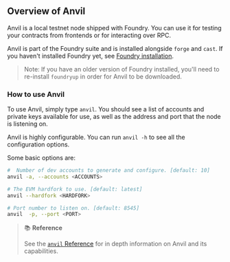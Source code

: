 ## Overview of Anvil

Anvil is a local testnet node shipped with Foundry. You can use it for testing your contracts from frontends or for interacting over RPC.

Anvil is part of the Foundry suite and is installed alongside `forge` and `cast`. If you haven't installed Foundry yet, see [Foundry installation](../getting-started/installation.md). 

> Note: If you have an older version of Foundry installed, you'll need to re-install `foundryup` in order for Anvil to be downloaded.

### How to use Anvil

To use Anvil, simply type `anvil`. You should see a list of accounts and private keys available for use, as well as the address and port that the node is listening on. 

Anvil is highly configurable. You can run `anvil -h` to see all the configuration options.

Some basic options are:

```bash
#  Number of dev accounts to generate and configure. [default: 10]
anvil -a, --accounts <ACCOUNTS>

# The EVM hardfork to use. [default: latest]
anvil --hardfork <HARDFORK>

# Port number to listen on. [default: 8545]
anvil  -p, --port <PORT>
```

> 📚 **Reference**
>
> See the [`anvil` Reference](../reference/anvil/) for in depth information on Anvil and its capabilities.
